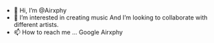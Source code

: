 - 👋 Hi, I’m @Airxphy
- 👀 I’m interested in creating music
And I’m looking to collaborate with 
different artists.
- 📫 How to reach me ... Google Airxphy

<!---
Airxphy/Airxphy is a ✨ special ✨ repository because its `README.md` (this file) appears on your GitHub profile.
You can click the Preview link to take a look at your changes.
--->
